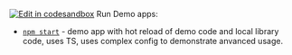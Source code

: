 [![Edit in codesandbox](https://codesandbox.io/static/img/play-codesandbox.svg)](https://codesandbox.io/p/devbox/react-query-builder-antd-input-slcrn5)
Run Demo apps:
- [`npm start`](/examples) - demo app with hot reload of demo code and local library code, uses TS, uses complex config to demonstrate anvanced usage.